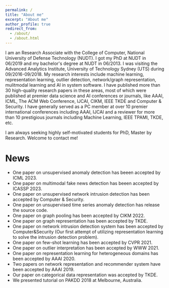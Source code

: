 ```yaml
---
permalink: /
title: "About me"
excerpt: "About me"
author_profile: true
redirect_from: 
  - /about/
  - /about.html
---
```


I am an Research Associate with the College of Computer, National University of Defense Technology (NUDT). I got my PhD at NUDT in 06/2019 and my bachelor's degree at NUDT in 06/2013. I was visiting the Advanced Analytics Institute, University of Technology Sydney (UTS) during 09/2016-09/2018. My research interests include machine learning, representation learning, outlier detection, network/graph representation,  mulitmodal learning and AI in system software. I have published more than 30 high-quality research papers in these areas, most of which were published at premier data science and AI conferences or journals, like AAAI, ICML, The ACM Web Conference, IJCAI, CIKM, IEEE TKDE and Computer & Security. I have generally served as a PC member at over 10 premier international conferences including AAAI, IJCAI and a reviewer for more than 10 prestigious journals including Machine Learning, IEEE TPAMI, TKDE, etc.

I am always seeking highly self-motivated students for PhD, Master by Research. Welcome to contact me!


News
========
* One paper on unsupervised anomaly detection has beeen accepted by ICML 2023.
* One paper on multimodal fake news detection has beeen accepted by ICASSP 2023.
* One paper on unsupervised network intrusion detection has been accepted by Computer & Security.
* One paper on unsupervised time series anomaly detection has release the source code.
* One paper on graph pooling has been accepted by CIKM 2022.
* One paper on graph representation has been accepted by TKDE.
* One paper on network intrusion detection system has been accepted by Computer&Security (Our first attempt of utilizing representation learning to solve the intrusion detection problem).
* One paper on few-shot learning has been accepted by CVPR 2021.
* One paper on outlier interpretation  has been accepted by WWW 2021.
* One paper on representation learning for heterogeneous domains has been accepted by AAAI 2020.
* Two papers on network representation and recommender system have been accepted by AAAI 2019.
* Our paper on categorical data representation was accepted by TKDE.
* We presented tutorial on PAKDD 2018 at Melbourne, Australia.




